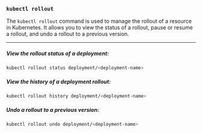 ### `kubectl rollout`
The `kubectl rollout` command is used to manage the rollout of a resource in Kubernetes. It allows you to view the status of a rollout, pause or resume a rollout, and undo a rollout to a previous version.

---

##### View the rollout status of a deployment:
```bash
kubectl rollout status deployment/<deployment-name>
```

##### View the history of a deployment rollout:
```bash
kubectl rollout history deployment/<deployment-name>
```

##### Undo a rollout to a previous version:
```bash
kubectl rollout undo deployment/<deployment-name>
```
